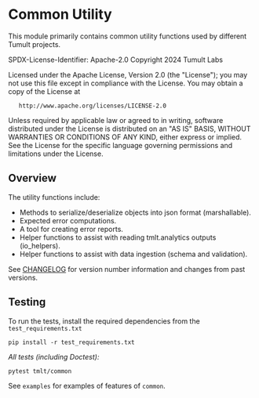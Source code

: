# Common Utility

This module primarily contains common utility functions used by different Tumult projects.

SPDX-License-Identifier: Apache-2.0
Copyright 2024 Tumult Labs

   Licensed under the Apache License, Version 2.0 (the "License");
   you may not use this file except in compliance with the License.
   You may obtain a copy of the License at

       http://www.apache.org/licenses/LICENSE-2.0

   Unless required by applicable law or agreed to in writing, software
   distributed under the License is distributed on an "AS IS" BASIS,
   WITHOUT WARRANTIES OR CONDITIONS OF ANY KIND, either express or implied.
   See the License for the specific language governing permissions and
   limitations under the License.

## Overview

The utility functions include:
* Methods to serialize/deserialize objects into json format (marshallable).
* Expected error computations.
* A tool for creating error reports.
* Helper functions to assist with reading tmlt.analytics outputs (io_helpers).
* Helper functions to assist with data ingestion (schema and validation).

See [CHANGELOG](CHANGELOG.md) for version number information and changes from past versions.

## Testing

To run the tests, install the required dependencies from the `test_requirements.txt`

```
pip install -r test_requirements.txt
```

*All tests (including Doctest):*

```bash
pytest tmlt/common
```

See `examples` for examples of features of `common`.
